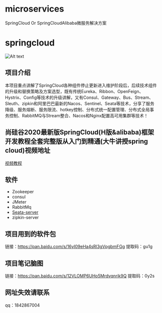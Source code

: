 # microservices
SpringCloud Or SpringCloudAlibaba微服务解决方案

# springcloud
![Alt text](https://github.com/magic-dong/microservices/blob/master/doc/springcloud.png)

## 项目介绍
本项目重点讲解了SpringCloud各种组件停止更新进入维护阶段后，后续技术组件的升级和替换策略及方案选型，既有传统Eureka、Ribbon、OpenFeign、Hystrix、Config等技术的升级讲解，又有Consul、Gateway、Bus、Stream、Sleuth、zipkin和阿里巴巴最新的Nacos、Sentinel、Seata等技术，分享了服务降级、服务熔断、服务限流、hotkey控制、分布式统一配置管理、分布式全局事务控制、RabbitMQ与Stream整合、Nacos和Nginx配置高可用集群等技术！

## 尚硅谷2020最新版SpringCloud(H版&alibaba)框架开发教程全套完整版从入门到精通(大牛讲授spring cloud)视频地址
[视频教程](https://www.bilibili.com/video/av93813318)

## 软件
* Zookeeper
* consul
* JMeter
* RabbitMq
* [Seata-server](https://github.com/seata/seata/releases)
* zipkin-server

## 项目用到的软件包 
链接：https://pan.baidu.com/s/16yI09eHa4sRl3gVpgbmFGg
提取码：gu1g

## 项目笔记脑图
链接：https://pan.baidu.com/s/12VLOMP6UHo5Mrdvqnrik9Q 
提取码：0y2s

## 网址失效请联系
qq：1842867004
